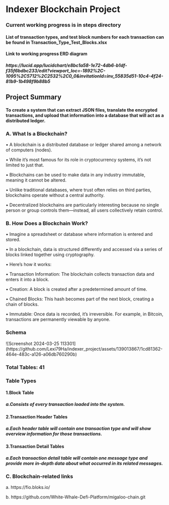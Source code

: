 <h1>Indexer Blockchain Project</h1>
<h3> Current working progress is in steps directory</h3>
<h4>List of transaction types, and test block numbers for each transaction can be found in Transaction_Type_Test_Blocks.xlsx</h4>
<h4>Link to working progress ERD diagram</h4>
<h5>https://lucid.app/lucidchart/e8bc1a58-1e72-4db6-b1df-f35f6bdbc233/edit?viewport_loc=-1892%2C-1095%2C5712%2C2532%2C0_0&invitationId=inv_55835d51-10c4-4f24-81b9-1b498f9b88b5</h5>
<h2>Project Summary</h2>
<h4>To create a system that can extract JSON files, translate the encrypted transactions, and upload that information into a database that will act as a distributed ledger. 
</h4>
<h3>A.	What Is a Blockchain?</h3>
<p>•	 A blockchain is a distributed database or ledger shared among a network of computers (nodes).</p>
<p>•	While it’s most famous for its role in cryptocurrency systems, it’s not limited to just that.</p>
<p>•	Blockchains can be used to make data in any industry immutable, meaning it cannot be altered.</p>
<p>•	Unlike traditional databases, where trust often relies on third parties, blockchains operate without a central authority.</p>
<p>•	Decentralized blockchains are particularly interesting because no single person or group controls them—instead, all users collectively retain control.</p>
<h3>B.	How Does a Blockchain Work?</h3>
<p>•	Imagine a spreadsheet or database where information is entered and stored.</p>
<p>•	In a blockchain, data is structured differently and accessed via a series of blocks linked together using cryptography.</p>
<p>•	Here’s how it works:</p>
<p>•	Transaction Information: The blockchain collects transaction data and enters it into a block.</p>
<p>•	Creation: A block is created after a predetermined amount of time.</p>         
<p>•	Chained Blocks: This hash becomes part of the next block, creating a chain of blocks.</p>
<p>•	Immutable: Once data is recorded, it’s irreversible. For example, in Bitcoin, transactions are permanently viewable by anyone.</p>
<h3>Schema</h3>
![Screenshot 2024-03-25 113301](https://github.com/Lexi79Ha/indexer_project/assets/139013867/1cd81362-464e-483c-a126-a06db760290b)
<h3>Total Tables: 41</h3>
<h3>Table Types</h3>
<h4>1.Block Table</h4>
<h5>a.Consists of every transaction loaded into the system.</h5>
<h4>2.Transaction Header Tables </h3>
<h5>a.Each header table will contain one transaction type and will show overview information for those transactions.</h5>
<h4>3.Transaction Detail Tables</h4>
<h5>a.Each transaction detail table will contain one message type and provide more in-depth data about what occurred in its related messages.</h5>
<h3>C.	Blockchain-related links</h3>
<p>a.	https://fio.bloks.io/</p>
<p> b. https://github.com/White-Whale-Defi-Platform/migaloo-chain.git</p>
